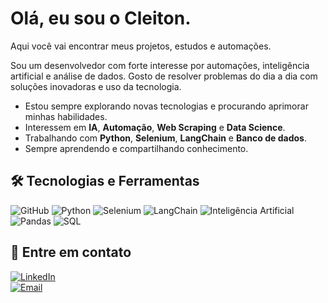 
# Olá, eu sou o Cleiton.

Aqui você vai encontrar meus projetos, estudos e automações.

Sou um desenvolvedor com forte interesse por automações, inteligência artificial e análise de dados. Gosto de resolver problemas do dia a dia com soluções inovadoras e uso da tecnologia.

- Estou sempre explorando novas tecnologias e procurando aprimorar minhas habilidades.
- Interessem em **IA**, **Automação**, **Web Scraping** e **Data Science**.
- Trabalhando com **Python**, **Selenium**, **LangChain** e **Banco de dados**.
- Sempre aprendendo e compartilhando conhecimento.

## 🛠 Tecnologias e Ferramentas
![GitHub](https://img.shields.io/badge/GitHub-181717?style=for-the-badge&logo=github&logoColor=white)
![Python](https://img.shields.io/badge/Python-3776AB?style=for-the-badge&logo=python&logoColor=white)
![Selenium](https://img.shields.io/badge/Selenium-43B02A?style=for-the-badge&logo=selenium&logoColor=white)
![LangChain](https://img.shields.io/badge/LangChain-000000?style=for-the-badge&logo=chainlink&logoColor=white)
![Inteligência Artificial](https://img.shields.io/badge/IA%20-FF6F00?style=for-the-badge&logo=openai&logoColor=white)
![Pandas](https://img.shields.io/badge/Pandas-150458?style=for-the-badge&logo=pandas&logoColor=white)
![SQL](https://img.shields.io/badge/SQL-025E8C?style=for-the-badge&logo=postgresql&logoColor=white)

## 📩 Entre em contato
[![LinkedIn](https://img.shields.io/badge/LinkedIn-Cleiton%20Boeno-0A66C2?style=for-the-badge&logo=linkedin&logoColor=white)](https://www.linkedin.com/in/cleiton-boeno/)  
[![Email](https://img.shields.io/badge/Email-cleitonboeno.a%40gmail.com-D14836?style=for-the-badge&logo=gmail&logoColor=white)](mailto:cleitonboeno.a@gmail.com)    